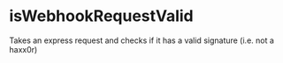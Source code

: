# isWebhookRequestValid
Takes an express request and checks if it has a valid signature (i.e. not a haxx0r)